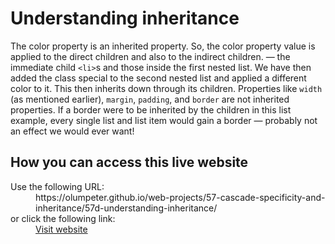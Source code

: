 # Understanding inheritance

The color property is an inherited property. So, the color property value is applied to the direct children and also to the indirect children. — the immediate child <code>&lt;li&gt;</code>s and those inside the first nested list. We have then added the class special to the second nested list and applied a different color to it. This then inherits down through its children. Properties like <code>width</code> (as mentioned earlier), <code>margin</code>, <code>padding</code>, and <code>border</code> are not inherited properties. If a border were to be inherited by the children in this list example, every single list and list item would gain a border — probably not an effect we would ever want!

## How you can access this live website

<dl>
  Use the following URL:
  <dd>
    https://olumpeter.github.io/web-projects/57-cascade-specificity-and-inheritance/57d-understanding-inheritance/
  </dd>
  or click the following link:
  <dd>
    <a href="https://olumpeter.github.io/web-projects/57-cascade-specificity-and-inheritance/57d-understanding-inheritance/">Visit website</a>
  </dd>
</dl>
